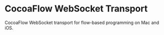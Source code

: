# CocoaFlow WebSocket Transport

CocoaFlow WebSocket transport for flow-based programming on Mac and iOS.
